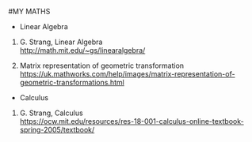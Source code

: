 #MY MATHS

* Linear Algebra
 1. G. Strang, Linear Algebra\
    http://math.mit.edu/~gs/linearalgebra/
    
 2. Matrix representation of geometric transformation\
    https://uk.mathworks.com/help/images/matrix-representation-of-geometric-transformations.html 

* Calculus
1. G. Strang, Calculus\
    https://ocw.mit.edu/resources/res-18-001-calculus-online-textbook-spring-2005/textbook/
